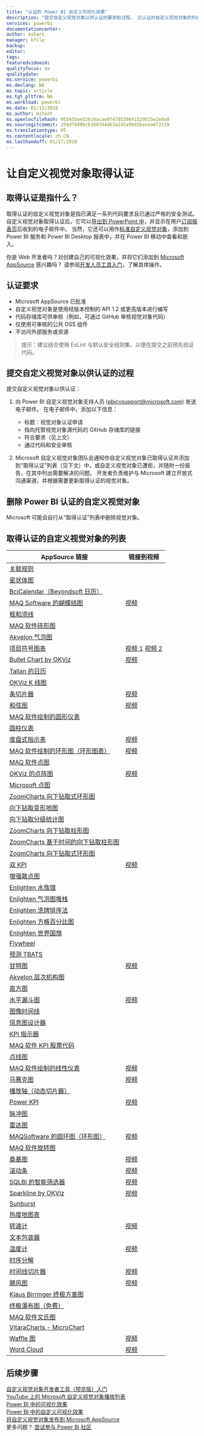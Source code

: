 ```yaml
---
title: "认证的 Power BI 自定义可视化效果"
description: "提交自定义视觉对象以供认证的要求和过程。 已认证的自定义视觉对象的列表。"
services: powerbi
documentationcenter: 
author: mihart
manager: kfile
backup: 
editor: 
tags: 
featuredvideoid: 
qualityfocus: no
qualitydate: 
ms.service: powerbi
ms.devlang: NA
ms.topic: article
ms.tgt_pltfrm: NA
ms.workload: powerbi
ms.date: 01/12/2018
ms.author: mihart
ms.openlocfilehash: 955435ee526c6acae8f478539641529515e2e0a8
ms.sourcegitcommit: 259d7689bcb1683d4d63a245a9b02becea072139
ms.translationtype: HT
ms.contentlocale: zh-CN
ms.lasthandoff: 01/17/2018
---
```

# <a name="getting-a-custom-visual-certified"></a>让自定义视觉对象取得认证
## <a name="what-is-meant-by-certified"></a>取得认证是指什么？
取得认证的自定义视觉对象是指已满足一系列代码要求且已通过严格的安全测试。  自定义视觉对象取得认证后，它可以[导出到 PowerPoint 中](service-publish-to-powerpoint.md)，并显示在用户[订阅报表页](service-report-subscribe.md)后收到的电子邮件中。 当然，它还可以用作[标准自定义视觉对象](power-bi-custom-visuals.md)，添加到 Power BI 服务和 Power BI Desktop 报表中，并在 Power BI 移动中查看和嵌入。

你是 Web 开发者吗？对创建自己的可视化效果，并将它们添加到 [Microsoft AppSource](https://appsource.microsoft.com) 感兴趣吗？ 请参阅[开发人员工具入门](service-custom-visuals-getting-started-with-developer-tools.md)，了解具体操作。


## <a name="certification-requirements"></a>认证要求
* Microsoft AppSource 已批准    
* 自定义视觉对象是使用经版本控制的 API 1.2 或更高版本进行编写    
* 代码存储库可供审核（例如，可通过 GitHub 审核视觉对象代码）    
* 仅使用可审核的公共 OSS 组件    
* 不访问外部服务或资源    

> 提示：建议结合使用 EsLint 与默认安全规则集，以便在提交之前预先验证代码。
> 
> 

## <a name="process-for-submitting-a-custom-visual-for-certification"></a>提交自定义视觉对象以供认证的过程
提交自定义视觉对象以供认证：

1. 向 Power BI 自定义视觉对象支持人员 (pbicvsupport@microsoft.com) 发送电子邮件。 在电子邮件中，添加以下信息：    
   
   * 标题：视觉对象认证申请    
   * 指向托管视觉对象源代码的 GitHub 存储库的链接    
   * 符合要求（见上文）    
   * 通过代码和安全审核    
2. Microsoft 自定义视觉对象团队会通知你自定义视觉对象已取得认证并添加到“取得认证”列表（见下文）中，或自定义视觉对象已遭拒，并随附一份报告，在其中列出需要解决的问题。 开发者负责维护与 Microsoft 建立开放式沟通渠道，并根据需要更新取得认证的视觉对象。

## <a name="removal-of-power-bi-certified-custom-visuals"></a>删除 Power BI 认证的自定义视觉对象
Microsoft 可能会自行从“取得认证”列表中删除视觉对象。  

## <a name="list-of-custom-visuals-that-have-been-certified"></a>取得认证的自定义视觉对象的列表
| AppSource 链接 | 链接到视频 |
| --- | --- |
| [关联规则](https://appsource.microsoft.com/en-us/product/power-bi-visuals/WA104380815) | |
| [星状体图](https://appsource.microsoft.com/product/power-bi-visuals/WA104380759?src=office&tab=Overview) | |
| [BciCalendar（Beyondsoft 日历）](https://appsource.microsoft.com/en-us/product/power-bi-visuals/WA104381096?src=office&tab=Overview)  | |
| [MAQ Software 的蝴蝶结图](https://appsource.microsoft.com/product/power-bi-visuals/WA104380838?src=office&tab=Overview) |[视频](https://youtu.be/So5xKMSpVJI) |
| [框和须线](https://appsource.microsoft.com/product/power-bi-visuals/WA104380831?src=office&tab=Overview) | |
| [MAQ 软件砖形图](https://appsource.microsoft.com/en-us/product/power-bi-visuals/WA104380836) | |
| [Akvelon 气泡图](https://appsource.microsoft.com/en-us/product/power-bi-visuals/WA104381340?src=office) | |
| [项目符号图表](https://store.office.com/app.aspx?assetid=WA104380755) |[视频 1](https://youtu.be/AOlsFYkfkcw)   [视频 2](https://youtu.be/AQvd2FhRyCI) |
| [Bullet Chart by OKViz](https://store.office.com/bullet-chart-by-okviz-WA104380953.aspx) |[视频](https://youtu.be/mtvUNl9bMjA) |
| [Tallan 的日历](https://appsource.microsoft.com/product/power-bi-visuals/WA104381146?src=office&tab=Overview) | |
| [OKViz K 线图](https://appsource.microsoft.com/en-us/product/power-bi-visuals/WA104380952) | |
| [条切片器](https://store.office.com/chiclet-slicer-WA104380756.aspx) |[视频](https://youtu.be/iYOkJ1APueY) |
| [和弦图](https://appsource.microsoft.com/product/power-bi-visuals/WA104380761?src=office&tab=Overview) |[视频](https://youtu.be/AQvd2FhRyCI) |
| [MAQ 软件绘制的圆形仪表](https://appsource.microsoft.com/product/power-bi-visuals/WA104380837?tab=Overview) | |
| [圆柱仪表](https://appsource.microsoft.com/product/power-bi-visuals/WA104380874) | |
| [度盘式指示表](https://appsource.microsoft.com/product/power-bi-visuals/WA104381184) |[视频](https://youtu.be/AOlsFYkfkcw) |
| [MAQ 软件绘制的环形图（环形图表）](https://appsource.microsoft.com/product/power-bi-visuals/WA104380824?tab=Overview) |[视频](https://youtu.be/pDToHDFHnq8) |
| [MAQ 软件点图](https://appsource.microsoft.com/en-us/product/power-bi-visuals/WA104381101) | |
| [OKViz 的点阵图](https://appsource.microsoft.com/product/power-bi-visuals/WA104381101?src=office&tab=Overview) |[视频](https://youtu.be/4lskRgcpFJY) |
| [Microsoft 点图](https://appsource.microsoft.com/en-us/product/power-bi-visuals/WA104380760?src=office) | |
| [ZoomCharts 向下钻取式环形图](https://appsource.microsoft.com/product/power-bi-visuals/WA104380858) | |
| [向下钻取变形地图](https://appsource.microsoft.com/en-us/product/power-bi-visuals/WA104381045?src=office) | |
| [向下钻取分级统计图](https://appsource.microsoft.com/en-us/product/power-bi-visuals/WA104381044?src=office) | |
| [ZoomCharts 向下钻取柱形图](https://appsource.microsoft.com/en-us/product/power-bi-visuals/WA104380881?src=office) | |
| [ZoomCharts 基于时间的向下钻取柱形图](https://appsource.microsoft.com/en-us/product/power-bi-visuals/WA104380881) | |
| [ZoomCharts 向下钻取式环形图](https://appsource.microsoft.com/en-us/product/power-bi-visuals/WA104380858) | |
| [双 KPI](https://store.office.com/dual-kpi-WA104380774.aspx) |[视频](https://youtu.be/821o0-eVBXo?list=PL1N57mwBHtN1vIjfvuBIzZllrmKo-Vz6x) |
| [增强散点图](https://appsource.microsoft.com/en-us/product/power-bi-visuals/WA104380762) | |
| [Enlighten 水族馆](https://appsource.microsoft.com/product/power-bi-visuals/WA104381112?src=office&tab=Overview) | |
| [Enlighten 气泡图堆栈](https://appsource.microsoft.com/en-us/product/power-bi-visuals/WA104380868) | |
| [Enlighten 洗牌排序法](https://appsource.microsoft.com/en-us/product/power-bi-visuals/WA104380849) | |
| [Enlighten 方格百分比图](https://appsource.microsoft.com/en-us/product/power-bi-visuals/WA104380850) | |
| [Enlighten 世界国旗](https://appsource.microsoft.com/en-us/product/power-bi-visuals/WA104380923) | |
| [Flywheel]() | |
| [预测 TBATS](https://appsource.microsoft.com/en-us/product/power-bi-visuals/WA104381326?src=office) | |
| [甘特图](https://store.office.com/gantt-WA104380765.aspx) |[视频](https://youtu.be/qJ7s_KrGiUU) |
| [Akvelon 层次机构图](https://appsource.microsoft.com/en-us/product/power-bi-visuals/WA104381333?src=office) | |
| [直方图](https://store.office.com/histogram-chart-WA104380776.aspx) | |
| [水平漏斗图](https://appsource.microsoft.com/product/power-bi-visuals/WA104380846) |[视频](https://youtu.be/SudZei68PPo) |
| [图像时间线](https://appsource.microsoft.com/en-us/product/power-bi-visuals/WA104381254) | |
| [信息图设计器](https://appsource.microsoft.com/en-us/product/power-bi-visuals/WA104380898?src=office) | |
| [KPI 指示器](https://store.office.com/kpi-indicator-WA104380832.aspx) | |
| [MAQ 软件 KPI 股票代码](https://appsource.microsoft.com/en-us/product/power-bi-visuals/WA104380946) | |
| [点线图](https://appsource.microsoft.com/en-us/product/power-bi-visuals/WA104380766?src=office) | |
| [MAQ 软件绘制的线性仪表](https://appsource.microsoft.com/product/power-bi-visuals/WA104380821?src=office&tab=Overview) |[视频](https://youtu.be/AOlsFYkfkcw) |
| [马赛克图](https://appsource.microsoft.com/product/power-bi-visuals/WA104380785?src=office&tab=Overview)  | [视频](https://youtu.be/90FLCKpgicA)|
| [播放轴（动态切片器）](https://store.office.com/play-axis-dynamic-slicer-WA104380981.aspx) | |
| [Power KPI](https://appsource.microsoft.com/product/power-bi-visuals/WA104381083) |[视频](https://youtu.be/IvfIP3E6-1Q) |
| [脉冲图](https://appsource.microsoft.com/en-us/product/power-bi-visuals/WA104381006) | |
| [雷达图](https://store.office.com/radar-chart-WA104380771.aspx) | |
| [MAQSoftware 的圆环图（环形图）](https://appsource.microsoft.com/en-us/product/power-bi-visuals/WA104380824?src=office&tab=Overview) | [视频](https://youtu.be/pDToHDFHnq8)|
| [MAQ 软件旋转图](https://appsource.microsoft.com/en-us/product/power-bi-visuals/WA104381007?src=office) |  |
| [桑基图](https://store.office.com/app.aspx?assetid=WA104380777.aspx) |[视频](https://youtu.be/WWP9wVUHGaA) |
| [滚动条](https://store.office.com/scroller-WA104381018.aspx) |[视频](https://youtu.be/uhRFQF2cGSY) |
| [SQLBI 的智能筛选器](https://store.office.com/smart-filter-by-okviz-WA104380859.aspx) |[视频](https://youtu.be/gcJsDDRQq28) |
| [Sparkline by OKViz](https://appsource.microsoft.com/product/power-bi-visuals/WA104380910?src=office&tab=Overview) |[视频](https://youtu.be/0m3Vnvso9tY) |
| [Sunburst](https://appsource.microsoft.com/product/power-bi-visuals/WA104380767?src=office&tab=Overview) | |
| [热度地图表](https://store.office.com/table-heatmap-WA104380818.aspx) | |
| [转速计](https://store.office.com/tachometer-WA104380937.aspx?) |[视频](https://www.youtube.com/watch?v=C3OXdETbS9o) |
| [文本包装器](https://appsource.microsoft.com/product/power-bi-visuals/WA104380826) | |
| [温度计](https://appsource.microsoft.com/product/power-bi-visuals/WA104380847?src=office&tab=Overview) | [视频](https://youtu.be/SPX9mgrAdBc)|
| [时序分解](https://appsource.microsoft.com/product/power-bi-visuals/WA104380897) | |
| [时间线切片器](https://store.office.com/timeline-slicer-WA104380786.aspx) |[视频](https://youtu.be/ozMtZ4_NZ10) |
| [飓风图](https://store.office.com/tornado-chart-WA104380768.aspx) |[视频](https://youtu.be/AQvd2FhRyCI) |
| [Klaus Birringer 终极方差图](https://appsource.microsoft.com/en-us/product/power-bi-visuals/WA104381140?src=office) | |
| [终极瀑布图（免费）](https://appsource.microsoft.com/en-us/product/power-bi-visuals/WA104380956) | |
| [MAQ 软件文氏图](https://appsource.microsoft.com/en-us/product/power-bi-visuals/WA104381231) | |
| [VitaraCharts - MicroChart](https://appsource.microsoft.com/en-us/product/power-bi-visuals/WA104381165) | |
| [Waffle 图](https://appsource.microsoft.com/product/power-bi-visuals/WA104381049?src=office&tab=Overview) |[视频](https://youtu.be/1vRqYUsm3Vk) |
| [Word Cloud](https://store.office.com/word-cloud-WA104380752.aspx?) |[视频](https://www.youtube.com/watch?v=AblTenl9fqo) |

## <a name="next-steps"></a>后续步骤
[自定义视觉对象开发者工具（预览版）入门](service-custom-visuals-getting-started-with-developer-tools.md)      
[YouTube 上的 Microsoft 自定义视觉对象播放列表](https://www.youtube.com/playlist?list=PL1N57mwBHtN1vIjfvuBIzZllrmKo-Vz6x)  
[Power BI 中的可视化效果](power-bi-report-visualizations.md)  
[Power BI 中的自定义可视化效果](power-bi-custom-visuals.md)  
[将自定义视觉对象发布到 Microsoft AppSource](developer/office-store.md)  
更多问题？ [尝试参与 Power BI 社区](http://community.powerbi.com/)


